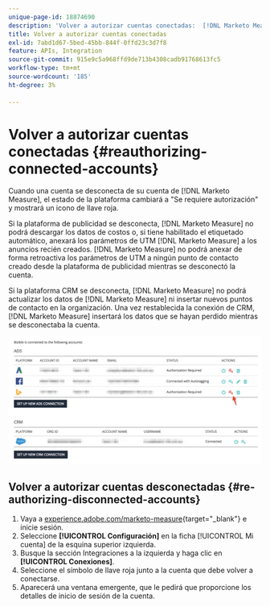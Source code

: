 ```yaml
---
unique-page-id: 18874690
description: 'Volver a autorizar cuentas conectadas:  [!DNL Marketo Measure]'
title: Volver a autorizar cuentas conectadas
exl-id: 7abd1d67-5bed-45bb-844f-0ffd23c3d7f8
feature: APIs, Integration
source-git-commit: 915e9c5a968ffd9de713b4308cadb91768613fc5
workflow-type: tm+mt
source-wordcount: '185'
ht-degree: 3%

---
```


# Volver a autorizar cuentas conectadas {#reauthorizing-connected-accounts}

Cuando una cuenta se desconecta de su cuenta de [!DNL Marketo Measure], el estado de la plataforma cambiará a &quot;Se requiere autorización&quot; y mostrará un icono de llave roja.

Si la plataforma de publicidad se desconecta, [!DNL Marketo Measure] no podrá descargar los datos de costos o, si tiene habilitado el etiquetado automático, anexará los parámetros de UTM [!DNL Marketo Measure] a los anuncios recién creados. [!DNL Marketo Measure] no podrá anexar de forma retroactiva los parámetros de UTM a ningún punto de contacto creado desde la plataforma de publicidad mientras se desconectó la cuenta.

Si la plataforma CRM se desconecta, [!DNL Marketo Measure] no podrá actualizar los datos de [!DNL Marketo Measure] ni insertar nuevos puntos de contacto en la organización. Una vez restablecida la conexión de CRM, [!DNL Marketo Measure] insertará los datos que se hayan perdido mientras se desconectaba la cuenta.

![](assets/1-1.png)

## Volver a autorizar cuentas desconectadas {#re-authorizing-disconnected-accounts}

1. Vaya a [experience.adobe.com/marketo-measure](https://experience.adobe.com/marketo-measure){target="_blank"} e inicie sesión.
1. Seleccione **[!UICONTROL Configuración]** en la ficha [!UICONTROL Mi cuenta] de la esquina superior izquierda.
1. Busque la sección Integraciones a la izquierda y haga clic en **[!UICONTROL Conexiones]**.
1. Seleccione el símbolo de llave roja junto a la cuenta que debe volver a conectarse.
1. Aparecerá una ventana emergente, que le pedirá que proporcione los detalles de inicio de sesión de la cuenta.
